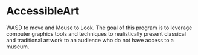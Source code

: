 # AccessibleArt
WASD to move and Mouse to Look. The goal of this program is to leverage computer graphics tools and techniques to realistically present classical and traditional artwork to an audience who do not have access to a museum. 
